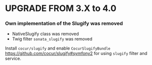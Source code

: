UPGRADE FROM 3.X to 4.0
=======================

### Own implementation of the Slugify was removed

* NativeSlugify class was removed
* Twig filter `sonata_slugify` was removed

Install `cocur/slugify` and enable `CocurSlugifyBundle` https://github.com/cocur/slugify#symfony2 for using `slugify` filter and service.
